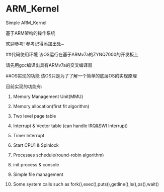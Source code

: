 # ARM_Kernel
Simple ARM_Kernel

基于ARM架构的操作系统

欢迎参考! 参考记得添加出处~

##代码使用环境
该OS运行在基于ARMv7a的ZYNQ7000的开发板上

请先用gcc编译出具有ARMv7a的交叉编译器

##OS实现的功能
该OS只是为了了解一个简单的底层OS的实现原理

目前实现的功能有:

1. Memory Management Unit(MMU)

2. Memory allocation(first fit algorithm)

3. Two level page table

4. Interrupt & Vector table (can handle IRQ&SWI Interrupt)

5. Timer Interrupt

6. Start CPU1 & Spinlock

7. Processes schedule(round-robin algorithm)

8. init process & console

9. Simple file management

10. Some system calls such as fork(),exec(),puts(),getline(),ls(),ps(),wait()
